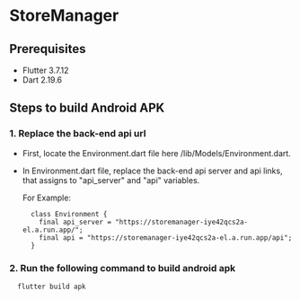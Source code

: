 # StoreManager

## Prerequisites
- Flutter 3.7.12
- Dart 2.19.6
  
## Steps to build Android APK
### 1. Replace the back-end api url

- First, locate the Environment.dart file here /lib/Models/Environment.dart.
- In Environment.dart file, replace the back-end api server and api links, that assigns to "api_server" and "api" variables.

  For Example:
  ```
    class Environment {
      final api_server = "https://storemanager-iye42qcs2a-el.a.run.app/";
      final api = "https://storemanager-iye42qcs2a-el.a.run.app/api";
    }
  ```

### 2. Run the following command to build android apk
  ```
    flutter build apk
  ```
